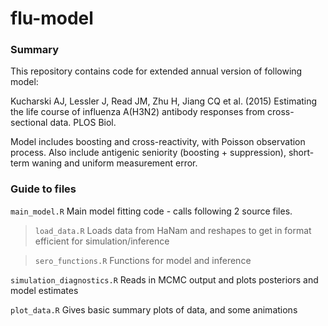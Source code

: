 # flu-model


### Summary

This repository contains code for extended annual version of following model:

Kucharski AJ, Lessler J, Read JM, Zhu H, Jiang CQ et al. (2015) Estimating the life course of influenza A(H3N2) antibody responses from cross-sectional data. PLOS Biol.

Model includes boosting and cross-reactivity, with Poisson observation process. Also include antigenic seniority (boosting + suppression), short-term waning and uniform measurement error.

### Guide to files

`main_model.R` Main model fitting code - calls following 2 source files.

> `load_data.R` Loads data from HaNam and reshapes to get in format efficient for simulation/inference

> `sero_functions.R` Functions for model and inference

`simulation_diagnostics.R` Reads in MCMC output and plots posteriors and model estimates

`plot_data.R` Gives basic summary plots of data, and some animations
